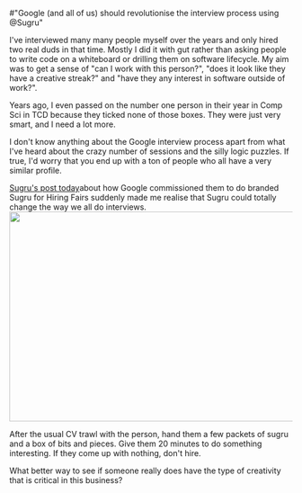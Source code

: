 #"Google (and all of us) should revolutionise the interview process using @Sugru"

I've interviewed many many people myself over the years and only hired two real duds in that time. Mostly I did it with gut rather than asking people to write code on a whiteboard or drilling them on software lifecycle. My aim was to get a sense of "can I work with this person?", "does it look like they have a creative streak?" and "have they any interest in software outside of work?".

Years ago, I even passed on the number one person in their year in Comp Sci in TCD because they ticked none of those boxes. They were just very smart, and I need a lot more.

I don't know anything about the Google interview process apart from what I've heard about the crazy number of sessions and the silly logic puzzles. If true, I'd worry that you end up with a ton of people who all have a very similar profile.

<a href="http://sugru.com/blog/google-commission-special-edition-sugru/">Sugru's post today</a>about how Google commissioned them to do branded Sugru for Hiring Fairs suddenly made me realise that Sugru could totally change the way we all do interviews.<img class="size-full wp-image-688 aligncenter" title="google-googru-5601" src="http://conoroneill.net/wp-content/uploads/2012/04/google-googru-5601.jpg" alt="" width="560" height="373" />

After the usual CV trawl with the person, hand them a few packets of sugru and a box of bits and pieces. Give them 20 minutes to do something interesting. If they come up with nothing, don't hire.

What better way to see if someone really does have the type of creativity that is critical in this business?

&nbsp;
